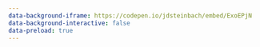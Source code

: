 ```yaml
---
data-background-iframe: https://codepen.io/jdsteinbach/embed/ExoEPjN
data-background-interactive: false
data-preload: true
---
```

